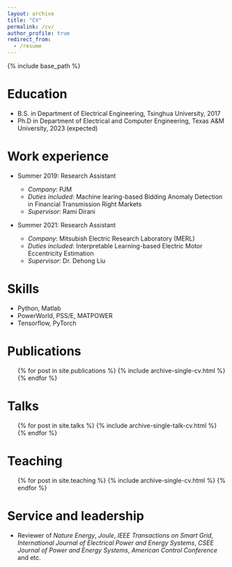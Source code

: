 ```yaml
---
layout: archive
title: "CV"
permalink: /cv/
author_profile: true
redirect_from:
  - /resume
---
```


{% include base_path %}

Education
======
* B.S. in Department of Electrical Engineering, Tsinghua University, 2017
* Ph.D in Department of Electrical and Computer Engineering, Texas A&M University, 2023 (expected)

Work experience
======
* Summer 2019: Research Assistant
  * *Company*: PJM
  * *Duties included*: Machine learing-based Bidding Anomaly Detection in Financial Transmission Right Markets
  * *Supervisor*: Rami Dirani

* Summer 2021: Research Assistant
  * *Company*: Mitsubish Electric Research Laboratory (MERL)
  * *Duties included*: Interpretable Learning-based Electric Motor Eccentricity Estimation
  * *Supervisor*: Dr. Dehong Liu
  
Skills
======
* Python, Matlab
* PowerWorld, PSS/E, MATPOWER
* Tensorflow, PyTorch

Publications
======
  <ul>{% for post in site.publications %}
    {% include archive-single-cv.html %}
  {% endfor %}</ul>
  
Talks
======
  <ul>{% for post in site.talks %}
    {% include archive-single-talk-cv.html %}
  {% endfor %}</ul>
  
Teaching
======
  <ul>{% for post in site.teaching %}
    {% include archive-single-cv.html %}
  {% endfor %}</ul>
  
Service and leadership
======
* Reviewer of *Nature Energy*, *Joule*, *IEEE Transactions on Smart Grid*, *International Journal of Electrical Power and Energy Systems*, *CSEE Journal of Power and Energy Systems*, *American Control Conference* and etc.
